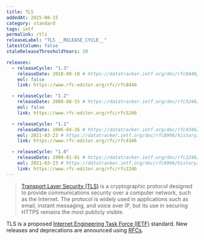 ```yaml
---
title: TLS
addedAt: 2025-08-15
category: standard
tags: ietf
permalink: /tls
releaseLabel: "TLS __RELEASE_CYCLE__"
latestColumn: false
staleReleaseThresholdYears: 20

releases:
  - releaseCycle: "1.3"
    releaseDate: 2018-08-10 # https://datatracker.ietf.org/doc/rfc8446/history/
    eol: false
    link: https://www.rfc-editor.org/rfc/rfc8446

  - releaseCycle: "1.2"
    releaseDate: 2008-08-15 # https://datatracker.ietf.org/doc/rfc5246/history/
    eol: false
    link: https://www.rfc-editor.org/rfc/rfc5246

  - releaseCycle: "1.1"
    releaseDate: 2006-04-26 # https://datatracker.ietf.org/doc/rfc4346/history/
    eol: 2021-03-23 # https://datatracker.ietf.org/doc/rfc8996/history/
    link: https://www.rfc-editor.org/rfc/rfc4346

  - releaseCycle: "1.0"
    releaseDate: 1999-01-01 # https://datatracker.ietf.org/doc/rfc2246/history/
    eol: 2021-03-23 # https://datatracker.ietf.org/doc/rfc8996/history/
    link: https://www.rfc-editor.org/rfc/rfc2246
---
```


> [Transport Layer Security (TLS)](https://datatracker.ietf.org/wg/tls/about/) is a cryptographic protocol
> designed to provide communications security over a computer network, such as the Internet.
> The protocol is widely used in applications such as email, instant messaging, and voice over IP,
> but its use in securing HTTPS remains the most publicly visible.

TLS is a proposed [Internet Engineering Task Force (IETF)](https://www.ietf.org/) standard.
New releases and deprecations are announced using [RFCs](https://www.rfc-editor.org/).
